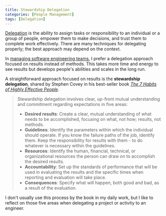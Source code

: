 ```yaml
---
title: Stewardship Delegation
categories: [People Management]
tags: [Delegation]
---
```


[Delegation](/mgmt/people/delegation) is the ability to assign tasks or responsibility to an individual or a group of people, empower them to make decisions, and trust them to complete work effectively. There are many techniques for delegating properly; the best approach may depend on the context.

In [managing software engineering teams](/mgmt/swe), I prefer a delegation approach focused on results instead of methods. This takes more time and energy to see results but develops people's abilities and scales in the long run.

A straightforward approach focused on results is the **stewardship delegation**, shared by Stephen Covey in his best-seller book *[The 7 Habits of Highly Effective People](/book/the-7-habits-of-highly-effective-people)*.

> Stewardship delegation involves clear, up-front mutual understanding and commitment regarding expectations in five areas:
> - **Desired results**: Create a clear, mutual understanding of what needs to be accomplished, focusing on what, not how; results, not methods.
> - **Guidelines**: Identify the parameters within which the individual should operate. If you know the failure paths of the job, identify them. Keep the responsibility for results with them - to do whatever is necessary within the guidelines.
> - **Resources**: Identify the human, financial, technical, or organizational resources the person can draw on to accomplish the desired results.
> - **Accountability**: Set up the standards of performance that will be used in evaluating the results and the specific times when reporting and evaluation will take place.
> - **Consequences**: Specify what will happen, both good and bad, as a result of the evaluation.

I don't usually use this process by the book in my daily work, but I like to reflect on those five areas when delegating a project or activity to an engineer.